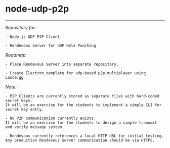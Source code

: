 # node-udp-p2p
____

*Repository for:*

    - Node.js UDP P2P Client

    - Rendevous Server for UDP Hole Punching

*Roadmap:*

    - Place Rendevous Server into separate repository.

    - Create Electron template for udp-based p2p multiplayer using Lance.gg

*Note:*

    - P2P Clients are currently stored as separate files with hard-coded secret keys. 
    It will be an exercise for the students to implement a simple CLI for secret key entry.

    - No P2P communication currently exists. 
    It will be an exercise for the students to design a simple transmit and verify message system.
    
    - Rendevous currently references a local HTTP URL for initial testing. Any production Rendevous Server communication should be via HTTPS.